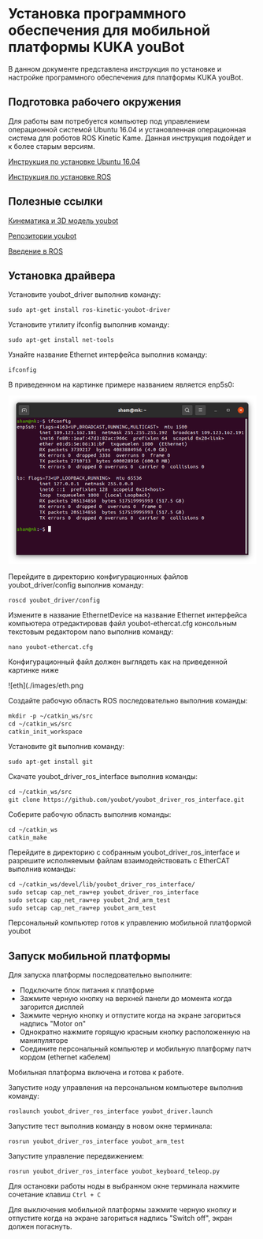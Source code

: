# Установка программного обеспечения для мобильной платформы KUKA youBot

В данном документе представлена инструкция по установке и настройке программного обеспечения для платформы KUKA youBot.

## Подготовка рабочего окружения

Для работы вам потребуется компьютер под управлением операционной системой Ubuntu 16.04 и установленная операционная система для роботов ROS Kinetic Kame. Данная инструкция подойдет и к более старым версиям.

[Инструкция по установке Ubuntu 16.04](https://losst.ru/ustanovka-ubuntu-16-04)

[Инструкция по установке ROS](http://wiki.ros.org/kinetic/Installation/Ubuntu)

## Полезные ссылки

[Кинематика и 3D модель youbot](http://www.youbot-store.com/developers/kuka-youbot-kinematics-dynamics-and-3d-model-81)

[Репозитории youbot](https://github.com/youbot)

[Введение в ROS](https://github.com/shamoleg/course)


## Установка драйвера

Установите youbot_driver выполнив команду:

```console
sudo apt-get install ros-kinetic-youbot-driver
```

Установите утилиту ifconfig выполнив команду:

```console
sudo apt-get install net-tools
```

Узнайте название Ethernet интерфейса выполнив команду:

```console
ifconfig
```

В приведенном на картинке примере названием является enp5s0:

![ifconfig](./images/ifconfig.png)

Перейдите в директорию конфигурационных файлов youbot_driver/config выполнив команду:

```console
roscd youbot_driver/config 
```

Измените в название EthernetDevice на название Ethernet интерфейса компьютера отредактировав файл youbot-ethercat.cfg консольным текстовым редактором nano выполнив команду:

```console
nano youbot-ethercat.cfg
```

Конфигурационный файл должен выглядеть как на приведенной картинке ниже

![eth](./images/eth.png

Создайте рабочую область ROS последовательно выполнив команды:

```console
mkdir -p ~/catkin_ws/src
cd ~/catkin_ws/src
catkin_init_workspace
```

Установите git выполнив команду:

```console
sudo apt-get install git
```

Скачате youbot_driver_ros_interface выполнив команды:

```console
cd ~/catkin_ws/src
git clone https://github.com/youbot/youbot_driver_ros_interface.git
```

Соберите рабочую область выполнив команды:

```console
cd ~/catkin_ws
catkin_make
```

Перейдите в директорию с собранным youbot_driver_ros_interface и разрешите исполняемым файлам взаимодействовать с EtherCAT выполнив команды:

```console
cd ~/catkin_ws/devel/lib/youbot_driver_ros_interface/
sudo setcap cap_net_raw+ep youbot_driver_ros_interface
sudo setcap cap_net_raw+ep youbot_2nd_arm_test
sudo setcap cap_net_raw+ep youbot_arm_test
```

Персональный компьютер готов к управлению мобильной платформой youbot

## Запуск мобильной платформы

Для запуска платформы последовательно выполните:
- Подключите блок питания к платформе
- Зажмите черную кнопку на верхней панели до момента когда загорится дисплей
- Зажмите черную кнопку и отпустите когда на экране загориться надпись "Motor on"
- Однократно нажмите горящую красным кнопку расположенную на манипуляторе
- Соедините персональный компьютер и мобильную платформу патч кордом (ethernet кабелем)

Мобильная платформа включена и готова к работе.

Запустите ноду управления на персональном компьютере выполнив команду:
```console
roslaunch youbot_driver_ros_interface youbot_driver.launch
```

Запустите тест выполнив команду в новом окне терминала:
```console
rosrun youbot_driver_ros_interface youbot_arm_test 
```

Запустите управление передвижением:
```console
rosrun youbot_driver_ros_interface youbot_keyboard_teleop.py
```

Для остановки работы ноды в выбранном окне терминала нажмите сочетание клавиш  `Ctrl + C`

Для выключения мобильной платформы зажмите черную кнопку и отпустите когда на экране загориться надпись "Switch off", экран должен погаснуть.



<!--

```console
cd ~/catkin_ws/src
git clone https://github.com/youbot/youbot_driver.git
git clone https://github.com/youbot/youbot_driver_ros_interface.git
git clone https://github.com/wnowak/brics_actuator
sudo apt-get install ros-noetic-pr2-msgs
```

``` -->


